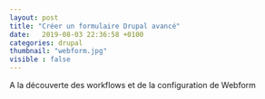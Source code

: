 ```yaml
---
layout: post
title: "Créer un formulaire Drupal avancé"
date:   2019-08-03 22:36:58 +0100
categories: drupal
thumbnail: "webform.jpg"
visible : false
---
```



A la découverte des workflows et de la configuration de Webform
